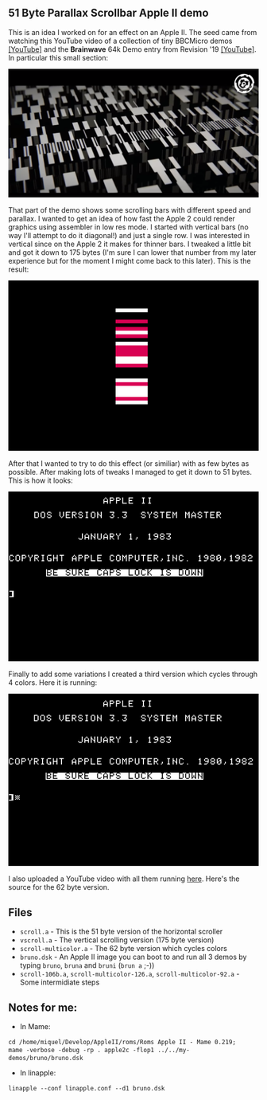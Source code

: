 ## 51 Byte Parallax Scrollbar Apple II demo

This is an idea I worked on for an effect on an Apple II. The seed came from watching this YouTube video of a collection of tiny BBCMicro demos [[YouTube]](https://www.youtube.com/watch?v=Hgn-evFqZas) and the **Brainwave** 64k Demo entry from Revision '19 [[YouTube]](https://www.youtube.com/watch?v=FYyL_mEQWOM&feature=youtu.be&t=1514). In particular this small section:

![Brainwave 3](imgs/brainworm.png)

That part of the demo shows some scrolling bars with different speed and parallax. I wanted to get an idea of how fast the Apple 2 could render graphics using assembler in low res mode. I started with vertical bars (no way I'll attempt to do it diagonal!) and just a single row. I was interested in vertical since on the Apple 2 it makes for thinner bars. I tweaked a little bit and got it down to 175 bytes (I'm sure I can lower that number from my later experience but for the moment I might come back to this later). This is the result: 

![Bruna - 175 bytes](imgs/bruna.gif)

After that I wanted to try to do this effect (or similiar) with as few bytes as possible. After making lots of tweaks I managed to get it down to 51 bytes. This is how it looks:

![Bruno - 51 bytes](imgs/bruno.gif)

Finally to add some variations I created a third version which cycles through 4 colors. Here it is running:

![Bruni - 62 bytes](imgs/bruni.gif)

I also uploaded a YouTube video with all them running [here](https://www.youtube.com/watch?v=zJpT-gt-ZO4). Here's the source for the 62 byte version.

## Files

- `scroll.a` - This is the 51 byte version of the horizontal scroller
- `vscroll.a` - The vertical scrolling version (175 byte version)
- `scroll-multicolor.a` - The 62 byte version which cycles colors
- `bruno.dsk` - An Apple II image you can boot to and run all 3 demos by typing `bruno`, `bruna` and `bruni` (`brun a` ;-))
- `scroll-106b.a`,  `scroll-multicolor-126.a`, `scroll-multicolor-92.a` - Some intermidiate steps


## Notes for me:

- In Mame: 

```
cd /home/miquel/Develop/AppleII/roms/Roms Apple II - Mame 0.219;
mame -verbose -debug -rp . apple2c -flop1 ../../my-demos/bruno/bruno.dsk 
```

- In linapple:

```
linapple --conf linapple.conf --d1 bruno.dsk 
```
